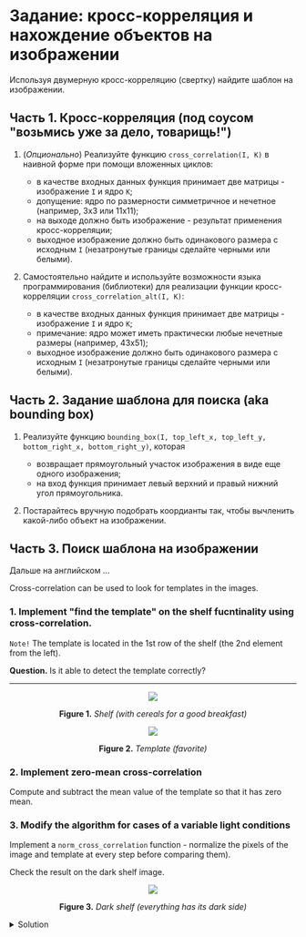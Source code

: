 # Задание: кросс-корреляция и нахождение объектов на изображении

Используя двумерную кросс-корреляцию (свертку) найдите шаблон на изображении.

## Часть 1. Кросс-корреляция (под соусом "возьмись уже за дело, товарищь!")

1. (*Опционально*) Реализуйте функцию `cross_correlation(I, K)` в наивной форме при помощи вложенных циклов:
    - в качестве входных данных функция принимает две матрицы - изображение `I` и ядро `K`;
    - допущение: ядро по размерности симметричное  и нечетное (например, 3x3 или 11x11);
    - на выходе должно быть изображение - результат применения кросс-корреляции;
    - выходное изображение должно быть одинакового размера с исходным `I` (незатронутые границы сделайте черными или белыми).

2. Самостоятельно найдите и используйте возможности языка программирования (библиотеки) 
для реализации функции кросс-корреляции `cross_correlation_alt(I, K)`:
    - в качестве входных данных функция принимает две матрицы - изображение `I` и ядро `K`;
    - примечание: ядро может иметь практически любые нечетные размеры (например, 43x51);
    - выходное изображение должно быть одинакового размера с исходным `I` (незатронутые границы сделайте черными или белыми).
    
## Часть 2. Задание шаблона для поиска (aka bounding box)

1. Реализуйте функцию `bounding_box(I, top_left_x, top_left_y, bottom_right_x, bottom_right_y)`, которая
    - возвращает прямоугольный участок изображения в виде еще одного изображения;
    - на вход функция принимает левый верхний и правый нижний угол прямоугольника.
    
2. Постарайтесь вручную подобрать коордианты так, чтобы вычленить какой-либо объект на изображении.

## Часть 3. Поиск шаблона на изображении

Дальше на английском ...

Cross-correlation can be used to look for templates in the images.

### 1. Implement "find the template" on the shelf fucntinality using cross-correlation.

`Note!` The template is located in the 1st row of the shelf (the 2nd element from the left).

**Question.** Is it able to detect the template correctly?

---

<p align="center">
  <img src="pictures/shelf.png">
  <p align="center">
    <b>Figure 1.</b>
    <i>Shelf (with cereals for a good breakfast)</i>
  </p>
</p>

<p align="center">
  <img src="pictures/template.jpg">
  <p align="center">
    <b>Figure 2.</b>
    <i>Template (favorite)</i>
  </p>
</p>

### 2. Implement zero-mean cross-correlation

Compute and subtract the mean value of the template so that it has zero mean.

### 3. Modify the algorithm for cases of a variable light conditions 

Implement a `norm_cross_correlation` function - normalize the pixels of the image and template at every step before comparing them).

Check the result on the dark shelf image.


<p align="center">
  <img src="pictures/dark%20shelf.jpg">
  <p align="center">
    <b>Figure 3.</b>
    <i>Dark shelf (everything has its dark side)</i>
  </p>
</p>

<details>
  <summary>Solution</summary>
  
  See [find_favorite examples](examples/find_favorite.ipynb).
  
  _In this case the match is correct._
</details>
